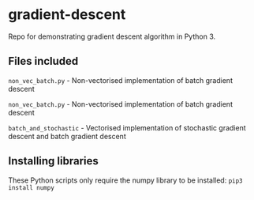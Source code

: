 # gradient-descent
Repo for demonstrating gradient descent algorithm in Python 3.

## Files included
`non_vec_batch.py` - Non-vectorised implementation of batch gradient descent

`non_vec_batch.py` - Non-vectorised implementation of batch gradient descent

`batch_and_stochastic` - Vectorised implementation of stochastic gradient descent and batch gradient descent

## Installing libraries
These Python scripts only require the numpy library to be installed:
`pip3 install numpy`
